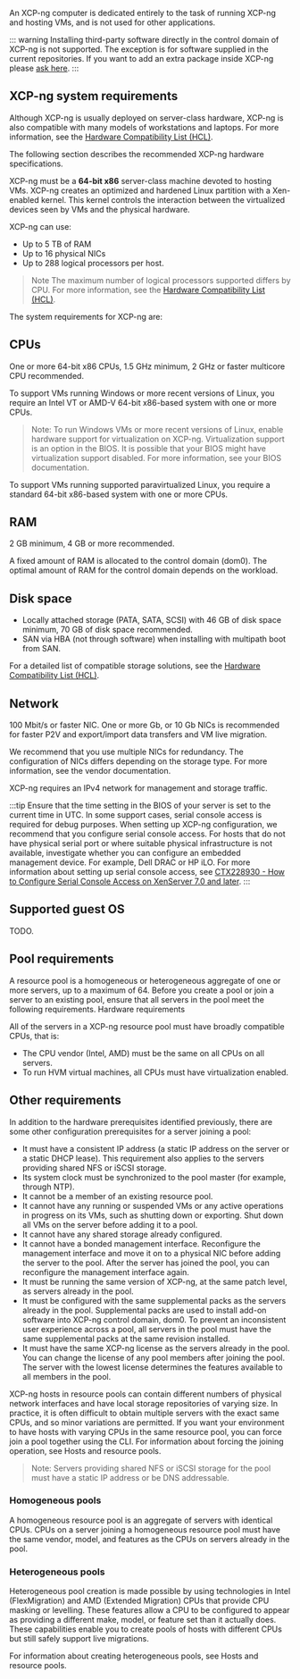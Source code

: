 An XCP-ng computer is dedicated entirely to the task of running XCP-ng and hosting VMs, and is not used for other applications.

::: warning
Installing third-party software directly in the control domain of XCP-ng is not supported. The exception is for software supplied in the current repositories. If you want to add an extra package inside XCP-ng please [ask here](https://github.com/xcp-ng/xcp/issues/56).
:::

## XCP-ng system requirements

Although XCP-ng is usually deployed on server-class hardware, XCP-ng is also compatible with many models of workstations and laptops. For more information, see the [Hardware Compatibility List (HCL)](hardware.md).

The following section describes the recommended XCP-ng hardware specifications.

XCP-ng must be a **64-bit x86** server-class machine devoted to hosting VMs. XCP-ng creates an optimized and hardened Linux partition with a Xen-enabled kernel. This kernel controls the interaction between the virtualized devices seen by VMs and the physical hardware.

XCP-ng can use:

* Up to 5 TB of RAM
* Up to 16 physical NICs
* Up to 288 logical processors per host.

> Note
The maximum number of logical processors supported differs by CPU. For more information, see the [Hardware Compatibility List (HCL)](hardware.md).


The system requirements for XCP-ng are:

## CPUs

One or more 64-bit x86 CPUs, 1.5 GHz minimum, 2 GHz or faster multicore CPU recommended.

To support VMs running Windows or more recent versions of Linux, you require an Intel VT or AMD-V 64-bit x86-based system with one or more CPUs.

> Note: To run Windows VMs or more recent versions of Linux, enable hardware support for virtualization on XCP-ng. Virtualization support is an option in the BIOS. It is possible that your BIOS might have virtualization support disabled. For more information, see your BIOS documentation.

To support VMs running supported paravirtualized Linux, you require a standard 64-bit x86-based system with one or more CPUs.

## RAM

2 GB minimum, 4 GB or more recommended.

A fixed amount of RAM is allocated to the control domain (dom0). The optimal amount of RAM for the control domain depends on the workload.

## Disk space

* Locally attached storage (PATA, SATA, SCSI) with 46 GB of disk space minimum, 70 GB of disk space recommended.
* SAN via HBA (not through software) when installing with multipath boot from SAN.


For a detailed list of compatible storage solutions, see the [Hardware Compatibility List (HCL)](hardware.md).

## Network

100 Mbit/s or faster NIC. One or more Gb, or 10 Gb NICs is recommended for faster P2V and export/import data transfers and VM live migration.

We recommend that you use multiple NICs for redundancy. The configuration of NICs differs depending on the storage type. For more information, see the vendor documentation.

XCP-ng requires an IPv4 network for management and storage traffic.

:::tip
Ensure that the time setting in the BIOS of your server is set to the current time in UTC. In some support cases, serial console access is required for debug purposes. When setting up XCP-ng configuration, we recommend that you configure serial console access. For hosts that do not have physical serial port or where suitable physical infrastructure is not available, investigate whether you can configure an embedded management device. For example, Dell DRAC or HP iLO. For more information about setting up serial console access, see [CTX228930 - How to Configure Serial Console Access on XenServer 7.0 and later](https://support.citrix.com/article/CTX228930).
:::

## Supported guest OS

TODO.

## Pool requirements

A resource pool is a homogeneous or heterogeneous aggregate of one or more servers, up to a maximum of 64. Before you create a pool or join a server to an existing pool, ensure that all servers in the pool meet the following requirements.
Hardware requirements

All of the servers in a XCP-ng resource pool must have broadly compatible CPUs, that is:

* The CPU vendor (Intel, AMD) must be the same on all CPUs on all servers.
* To run HVM virtual machines, all CPUs must have virtualization enabled.

## Other requirements

In addition to the hardware prerequisites identified previously, there are some other configuration prerequisites for a server joining a pool:

* It must have a consistent IP address (a static IP address on the server or a static DHCP lease). This requirement also applies to the servers providing shared NFS or iSCSI storage.
* Its system clock must be synchronized to the pool master (for example, through NTP).
* It cannot be a member of an existing resource pool.
* It cannot have any running or suspended VMs or any active operations in progress on its VMs, such as shutting down or exporting. Shut down all VMs on the server before adding it to a pool.
* It cannot have any shared storage already configured.
* It cannot have a bonded management interface. Reconfigure the management interface and move it on to a physical NIC before adding the server to the pool. After the server has joined the pool, you can reconfigure the management interface again.
* It must be running the same version of XCP-ng, at the same patch level, as servers already in the pool.
* It must be configured with the same supplemental packs as the servers already in the pool. Supplemental packs are used to install add-on software into XCP-ng control domain, dom0. To prevent an inconsistent user experience across a pool, all servers in the pool must have the same supplemental packs at the same revision installed.
* It must have the same XCP-ng license as the servers already in the pool. You can change the license of any pool members after joining the pool. The server with the lowest license determines the features available to all members in the pool.

XCP-ng hosts in resource pools can contain different numbers of physical network interfaces and have local storage repositories of varying size. In practice, it is often difficult to obtain multiple servers with the exact same CPUs, and so minor variations are permitted. If you want your environment to have hosts with varying CPUs in the same resource pool, you can force join a pool together using the CLI. For information about forcing the joining operation, see Hosts and resource pools.

> Note: Servers providing shared NFS or iSCSI storage for the pool must have a static IP address or be DNS addressable.

### Homogeneous pools

A homogeneous resource pool is an aggregate of servers with identical CPUs. CPUs on a server joining a homogeneous resource pool must have the same vendor, model, and features as the CPUs on servers already in the pool.

### Heterogeneous pools

Heterogeneous pool creation is made possible by using technologies in Intel (FlexMigration) and AMD (Extended Migration) CPUs that provide CPU masking or levelling. These features allow a CPU to be configured to appear as providing a different make, model, or feature set than it actually does. These capabilities enable you to create pools of hosts with different CPUs but still safely support live migrations.

For information about creating heterogeneous pools, see Hosts and resource pools.
